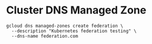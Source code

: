 # Cluster DNS Managed Zone

```
gcloud dns managed-zones create federation \
  --description "Kubernetes federation testing" \
  --dns-name federation.com
```
